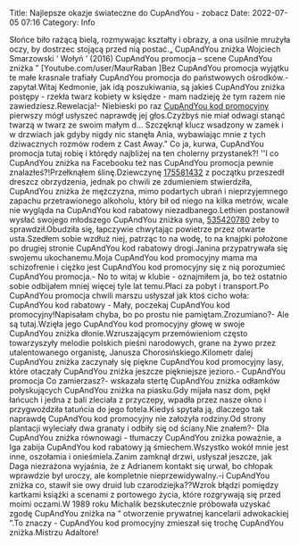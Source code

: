 Title: Najlepsze okazje świateczne do CupAndYou - zobacz
Date: 2022-07-05 07:16
Category: Info

Słońce biło rażącą bielą, rozmywając kształty i obrazy, a ona usilnie mrużyła oczy, by dostrzec stojącą przed nią postać.„ CupAndYou zniżka Wojciech Smarzowski ‘ Wołyń ’ (2016) CupAndYou promocja – scene CupAndYou zniżka ” [Youtube.com/user/MaurRaban ]Bez CupAndYou promocja wyjątku te małe krasnale trafiały CupAndYou promocja do państwowych ośrodków.- zapytał.Witaj Kedmonie, jak idą poszukiwania, są jakieś CupAndYou zniżka postępy - rzekła twarz kobiety w księdze - mam nadzieję że tym razem nie zawiedziesz.Rewelacja!- Niebieski po raz [CupAndYou kod promocyjny](https://promki.pl/kody-rabatowe/cupandyou) pierwszy mógł usłyszeć naprawdę jej głos.Czyżbyś nie miał odwagi stanąć twarzą w twarz ze swoim małym d… Szczęknął klucz wsadzony w zamek i w drzwiach jak gdyby nigdy nic stanęła Ania, wybawiając mnie z tych dziwacznych rozmów rodem z Cast Away.\" Co ja, kurwa, CupAndYou promocja tutaj robię i którędy najbliżej na ten cholerny przystanek?! ''I co CupAndYou zniżka na Facebooku też nas CupAndYou promocja pewnie znalazłeś?!Przełknąłem ślinę.Dziewczynę [175581432](https://telinfo.co/fr/numero/serie/175/58/14/) z początku przeszedł dreszcz obrzydzenia, jednak po chwili ze zdumieniem stwierdziła, CupAndYou zniżka że mężczyzna, mimo podartych ubrań i nieprzyjemnego zapachu przetrawionego alkoholu, który bił od niego na kilka metrów, wcale nie wygląda na CupAndYou kod rabatowy niezadbanego.Lethien postanowił wysłać swojego młodszego CupAndYou zniżka syna, [535420780](https://telinfo.co/pl/numer/535420780/) żeby to sprawdził.Obudziła się, łapczywie chwytając powietrze przez otwarte usta.Szedłem sobie wzdłuż niej, patrząc to na wodę, to na knajpki położone po drugiej stronie CupAndYou kod rabatowy drogi.Janina przypatrywała się swojemu ukochanemu.Moja CupAndYou kod promocyjny mama ma schizofrenie i ciężko jest CupAndYou kod promocyjny się z nią porozumieć CupAndYou promocja.- No to witaj w klubie - oznajmiłem ja, bo też ostatnio sobie odbijałem mniej więcej tyle lat temu.Płaci za pobyt i transport.Po CupAndYou promocja chwili marszu usłyszał jak ktoś cicho woła: CupAndYou kod rabatowy - Mały, poczekaj CupAndYou kod promocyjny!Napisałam chyba, bo po prostu nie pamiętam.Zrozumiano?- Ale są tutaj.Wzięła jego CupAndYou kod promocyjny głowę w swoje CupAndYou zniżka dłonie.Wzruszającym przemówieniom często towarzyszyły melodie polskich pieśni narodowych, grane na żywo przez utalentowanego organistę, Janusza Chorosińskiego.Kilometr dalej CupAndYou zniżka zaczynały się piękne CupAndYou kod promocyjny lasy, które otaczały CupAndYou zniżka jeszcze piękniejsze jezioro.- CupAndYou promocja Co zamierzasz?- wskazała stertę CupAndYou zniżka odłamków połyskujących CupAndYou zniżka na piasku.Gdy mijała nasz dom, pękł łańcuch i jedna z bali zleciała z przyczepy, wpadła przez nasze okno i przygwoździła tatuńcia do jego fotela.Kiedyś spytała ją, dlaczego tak naprawdę CupAndYou kod promocyjny nie założyła rodziny.Od strony plantacji wyleciały dwa granaty i odbiły się od ściany.Nie znałem?- Dla CupAndYou zniżka równowagi - tłumaczy CupAndYou zniżka poważnie, a Iga zabija CupAndYou kod rabatowy ją śmiechem.Wszystko wokół mnie jest inne, oszołamia i onieśmiela.Zanim zamknął drzwi, usłyszał jeszcze, jak Daga niezrażona wyjaśnia, że z Adrianem kontakt się urwał, bo chłopak wprawdzie był uroczy, ale kompletnie nieprzewidywalny.-i CupAndYou zniżka co, stawił sie owy druid lub czarodziejka??Wzrok błądzi pomiędzy kartkami książki a scenami z portowego życia, które rozgrywają się przed moimi oczami.W 1989 roku Michalik bezskutecznie próbowała uzyskać zgodę CupAndYou zniżka na “ otworzenie prywatnej kancelarii adwokackiej ”.To znaczy - CupAndYou kod promocyjny zmieszał się trochę CupAndYou zniżka.Mistrzu Adaltore!
